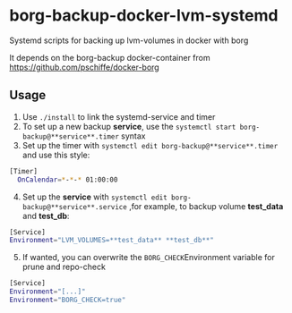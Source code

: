 # borg-backup-docker-lvm-systemd
Systemd scripts for backing up lvm-volumes in docker with borg

It depends on the borg-backup docker-container from https://github.com/pschiffe/docker-borg

## Usage
1. Use `./install` to link the systemd-service and timer
2. To set up a new backup **service**, use the `systemctl start borg-backup@**service**.timer` syntax
3. Set up the timer with `systemctl edit borg-backup@**service**.timer` and use this style:
```bash
[Timer]
  OnCalendar=*-*-* 01:00:00
```
4. Set up the **service** with `systemctl edit borg-backup@**service**.service` ,for example, to backup volume **test_data** and **test_db**:
```BASH
[Service]
Environment="LVM_VOLUMES=**test_data** **test_db**"
```
5. If wanted, you can overwrite the `BORG_CHECK`Environment variable for prune and repo-check
```BASH
[Service]
Environment="[...]"
Environment="BORG_CHECK=true"
```

